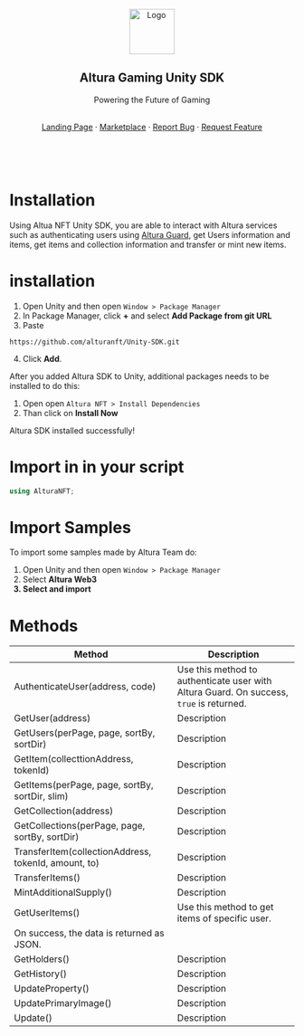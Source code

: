 
 <div id="top"></div>

<!-- PROJECT LOGO -->
<br />
<div align="center">
  <a href="https://alturanft.com">
    <img src="https://www.alturanft.com/logo-svg.svg" alt="Logo" width="80" height="80">
  </a>

  <h2 align="center">Altura Gaming Unity SDK </h2>

  <p align="center">
    <p>Powering the Future of Gaming</p>
    <br />
    <a href="https://alturanft.com/">Landing Page</a>
    ·
    <a href="https://app.alturanft.com/">Marketplace</a>
    ·
    <a href="https://github.com/alturanft/JS-SDK/issues">Report Bug</a>
    ·
    <a href="https://github.com/alturanft/JS-SDK/issues">Request Feature</a>
  </p>
</div>
<br />
<br />
<br />

# **Installation**
Using Altua NFT Unity SDK, you are able to interact with Altura services such as authenticating users using [Altura Guard](https://docs.alturanft.com/altura-developer-api/getting-started/altura-guard), get Users information and items, get items and collection information and transfer or mint new items.

# installation
1. Open Unity and then open `Window > Package Manager`
2. In Package Manager, click <b>+</b> and select <b>Add Package from git URL</b>
3. Paste 
  ```
  https://github.com/alturanft/Unity-SDK.git
  ```
4. Click <b>Add</b>.  

After you added Altura SDK to Unity, additional packages needs to be installed to do this:
1. Open open `Altura NFT > Install Dependencies`
2. Than click on <b>Install Now</b>

Altura SDK installed successfully!

# Import in in your script
  ```C#
  using AlturaNFT;
  ```

# Import Samples
To import some samples made by Altura Team do:
1. Open Unity and then open `Window > Package Manager` 
2. Select <b>Altura Web3<b>
3. Select <Samples> and import


# Methods
 
| Method                              | Description    |
| ------------- | ----------- |
| AuthenticateUser(address, code)     | Use this method to authenticate user with Altura Guard. On success, `true` is returned.                                              |
| GetUser(address)     | Description    |
| GetUsers(perPage, page, sortBy, sortDir)     | Description    |
| GetItem(collecttionAddress, tokenId)     | Description    |
| GetItems(perPage, page, sortBy, sortDir, slim)     | Description    |
| GetCollection(address)     | Description    |
| GetCollections(perPage, page, sortBy, sortDir)     | Description    |
| TransferItem(collectionAddress, tokenId, amount, to)     | Description    |
| TransferItems()     | Description    |
| MintAdditionalSupply()     | Description    |
| GetUserItems()     | Use this method to get items of specific user.
On success, the data is returned as JSON.    |
| GetHolders()     | Description    |
| GetHistory()     | Description    |
| UpdateProperty()     | Description    |
| UpdatePrimaryImage()     | Description    |
| Update()     | Description    |


